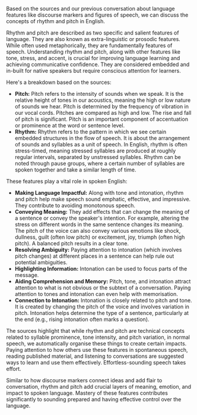 Based on the sources and our previous conversation about language features like discourse markers and figures of speech, we can discuss the concepts of rhythm and pitch in English.

Rhythm and pitch are described as two specific and salient features of language. They are also known as extra-linguistic or prosodic features. While often used metaphorically, they are fundamentally features of speech. Understanding rhythm and pitch, along with other features like tone, stress, and accent, is crucial for improving language learning and achieving communicative confidence. They are considered embedded and in-built for native speakers but require conscious attention for learners.

Here's a breakdown based on the sources:

*   **Pitch:** Pitch refers to the intensity of sounds when we speak. It is the relative height of tones in our acoustics, meaning the high or low nature of sounds we hear. Pitch is determined by the frequency of vibration in our vocal cords. Pitches are compared as high and low. The rise and fall of pitch is significant. Pitch is an important component of accentuation or prominence at the word or sentence level.
*   **Rhythm:** Rhythm refers to the pattern in which we see certain embedded structures in the flow of speech. It is about the arrangement of sounds and syllables as a unit of speech. In English, rhythm is often stress-timed, meaning stressed syllables are produced at roughly regular intervals, separated by unstressed syllables. Rhythm can be noted through pause groups, where a certain number of syllables are spoken together and take a similar length of time.

These features play a vital role in spoken English:

*   **Making Language Impactful:** Along with tone and intonation, rhythm and pitch help make speech sound emphatic, effective, and impressive. They contribute to avoiding monotonous speech.
*   **Conveying Meaning:** They add effects that can change the meaning of a sentence or convey the speaker's intention. For example, altering the stress on different words in the same sentence changes its meaning. The pitch of the voice can also convey various emotions like shock, dullness, guilt (often low pitch) or excitement, joy, triumph (often high pitch). A balanced pitch results in a clear tone.
*   **Resolving Ambiguity:** Paying attention to intonation (which involves pitch changes) at different places in a sentence can help rule out potential ambiguities.
*   **Highlighting Information:** Intonation can be used to focus parts of the message.
*   **Aiding Comprehension and Memory:** Pitch, tone, and intonation attract attention to what is not obvious or the subtext of a conversation. Paying attention to tones and intonation can even help with memorisation.
*   **Connection to Intonation:** Intonation is closely related to pitch and tone. It is created by changing the pitch of the voice and involves variation in pitch. Intonation helps determine the type of a sentence, particularly at the end (e.g., rising intonation often marks a question).

The sources highlight that while rhythm and pitch are technical concepts related to syllable prominence, tone intensity, and pitch variation, in normal speech, we automatically organise these things to create certain impacts. Paying attention to how others use these features in spontaneous speech, reading published material, and listening to conversations are suggested ways to learn and use them effectively. Effortless-sounding speech takes effort.

Similar to how discourse markers connect ideas and add flair to conversation, rhythm and pitch add crucial layers of meaning, emotion, and impact to spoken language. Mastery of these features contributes significantly to sounding prepared and having effective control over the language.